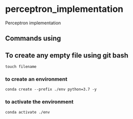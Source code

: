 # perceptron_implementation
Perceptron implementation

## Commands using


## To create any empty file using git bash
```
touch filename
```

### to create an environment
```
conda create --prefix ./env python=3.7 -y
```

### to activate the environment
```
conda activate ./env
```
